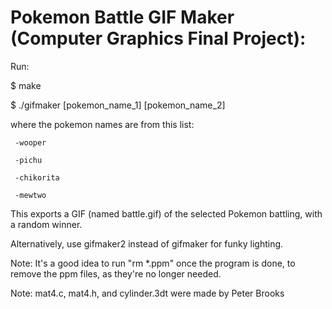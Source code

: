 # Pokemon Battle GIF Maker (Computer Graphics Final Project):

Run: 

$ make

$ ./gifmaker [pokemon_name_1] [pokemon_name_2]

   where the pokemon names are from this list:
    	  
     -wooper
	  
     -pichu
	  
     -chikorita
	  
     -mewtwo




This exports a GIF (named battle.gif) of the selected Pokemon battling, with a random winner.

Alternatively, use gifmaker2 instead of gifmaker for funky lighting.


Note: It's a good idea to run "rm *.ppm" once the program is done, to remove the ppm files, as they're no longer needed.

Note: mat4.c, mat4.h, and cylinder.3dt were made by Peter Brooks
